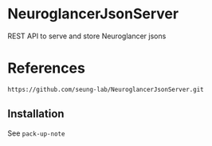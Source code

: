 # NeuroglancerJsonServer
REST API to serve and store Neuroglancer jsons

# References
```
https://github.com/seung-lab/NeuroglancerJsonServer.git
```

## Installation

See `pack-up-note`



